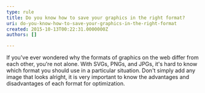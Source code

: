 ```yaml
---
type: rule
title: Do you know how to save your graphics in the right format?
uri: do-you-know-how-to-save-your-graphics-in-the-right-format
created: 2015-10-13T00:22:31.0000000Z
authors: []

---
```




<span class='intro'> <p>If you've ever wondered why the formats of graphics on the web differ from each other, you're not alone. 
                With SVGs, PNGs, and JPGs, it's hard to know which format you should use in a particular situation. 
                Don't simply add any image that looks alright, it is very important to know the advantages and disadvantages of each format for optimization. </p> </span>





